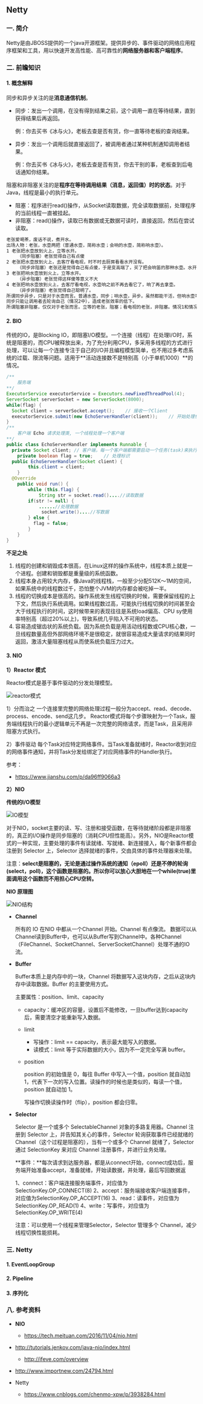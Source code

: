 ## Netty 
### 一. 简介

 Netty是由JBOSS提供的一个java开源框架。提供异步的、事件驱动的网络应用程序框架和工具，用以快速开发高性能、高可靠性的**网络服务器和客户端程序**。

### 二. 前瞻知识

#### 1. 概念解释

同步和异步关注的是**消息通信机制**。

- 同步：发出一个调用，在没有得到结果之前，这个调用一直在等待结果，直到获得结果后再返回。

  例：你去买书《冰与火》，老板去查是否有货，你一直等待老板的查询结果。

- 异步：发出一个调用后就直接返回了，被调用者通过某种机制通知调用者结果。

  例：你去买书《冰与火》，老板去查是否有货，你去干别的事，老板查到后电话通知你结果。

阻塞和非阻塞关注的是**程序在等待调用结果（消息，返回值）时的状态**。对于Java，线程是最小的执行单元。

- 阻塞：程序进行read()操作，从Socket读取数据，完全读取数据前，处理程序的当前线程一直被挂起。
- 非阻塞：read()操作，读取已有数据或无数据可读时，直接返回，然后在尝试读取。

```markdown
老张爱喝茶，废话不说，煮开水。
出场人物：老张，水壶两把（普通水壶，简称水壶；会响的水壶，简称响水壶）。
1 老张把水壶放到火上，立等水开。
	（同步阻塞）老张觉得自己有点傻
2 老张把水壶放到火上，去客厅看电视，时不时去厨房看看水开没有。
	（同步非阻塞）老张还是觉得自己有点傻，于是变高端了，买了把会响笛的那种水壶。水开之后，能大声发出嘀~~~~的噪音。
3 老张把响水壶放到火上，立等水开。
	（异步阻塞）老张觉得这样傻等意义不大
4 老张把响水壶放到火上，去客厅看电视，水壶响之前不再去看它了，响了再去拿壶。
	（异步非阻塞）老张觉得自己聪明了。
所谓同步异步，只是对于水壶而言。普通水壶，同步；响水壶，异步。虽然都能干活，但响水壶可以在自己完工之后，提示老张水开了。这是普通水壶所不能及的。
同步只能让调用者去轮询自己（情况2中），造成老张效率的低下。
所谓阻塞非阻塞，仅仅对于老张而言。立等的老张，阻塞；看电视的老张，非阻塞。情况1和情况3中老张就是阻塞的，媳妇喊他都不知道。虽然3中响水壶是异步的，可对于立等的老张没有太大的意义。所以一般异步是配合非阻塞使用的，这样才能发挥异步的效用。
```

#### 2. BIO

传统的IO，是Blocking IO，即阻塞I/O模型。一个连接（线程）在处理I/O时，系统是阻塞的，而CPU被释放出来，为了充分利用CPU，多采用多线程的方式进行处理，可以让每一个连接专注于自己的I/O并且编程模型简单，也不用过多考虑系统的过载、限流等问题。适用于**活动连接数不是特别高（小于单机1000）**的情况。

```java
/**
	服务端
**/
ExecutorService executorService = Executors.newFixedThreadPool(4);
ServerSocket serverSocket = new ServerSocket(8000);
while(flag) {
  Socket client = serverSocket.accept(); 	// 接收一个Client
  executorService.submit(new EchoServerHandler(client));	// 开始处理任务
}
/**
	客户端 Echo 请求处理类, 一个线程处理一个客户端
**/
public class EchoServerHandler implements Runnable {
  private Socket client; // 客户端，每一个客户端都需要启动一个任务(task)来执行。
	private boolean flag = true;	// 处理标识
  public EchoServerHandler(Socket client) {
		this.client = client;
	}
  @Override
	public void run() {
		while (this.flag) {
			String str = socket.read()....//读取数据
        if(str != null) {
          	......//处理数据
             socket.write()....//写数据
        } else {
          flag = false;
        }
	}
}
```

**不足之处**

1. 线程的创建和销毁成本很高，在Linux这样的操作系统中，线程本质上就是一个进程。创建和销毁都是重量级的系统函数。
2. 线程本身占用较大内存，像Java的线程栈，一般至少分配512K～1M的空间，如果系统中的线程数过千，恐怕整个JVM的内存都会被吃掉一半。
3. 线程的切换成本是很高的。操作系统发生线程切换的时候，需要保留线程的上下文，然后执行系统调用。如果线程数过高，可能执行线程切换的时间甚至会大于线程执行的时间，这时候带来的表现往往是系统load偏高、CPU sy使用率特别高（超过20%以上)，导致系统几乎陷入不可用的状态。
4.  容易造成锯齿状的系统负载。因为系统负载是用活动线程数或CPU核心数，一旦线程数量高但外部网络环境不是很稳定，就很容易造成大量请求的结果同时返回，激活大量阻塞线程从而使系统负载压力过大。

#### 3. NIO

**1）Reactor 模式**

Reactor模式是基于事件驱动的分发处理模型。

![reactor模式](./images/reactor模式.png)

1）分而治之
 一个连接里完整的网络处理过程一般分为accept、read、decode、process、encode、send这几步。
 Reactor模式将每个步骤映射为一个Task，服务端线程执行的最小逻辑单元不再是一次完整的网络请求，而是Task，且采用非阻塞方式执行。

2）事件驱动
 每个Task对应特定网络事件。当Task准备就绪时，Reactor收到对应的网络事件通知，并将Task分发给绑定了对应网络事件的Handler执行。

参考：

- https://www.jianshu.com/p/da96ff9066a3

**2）NIO**

**传统的I/O模型**

![IO模型](./images/IO模型.png)

对于NIO，socket主要的读、写、注册和接受函数，在等待就绪阶段都是非阻塞的，真正的I/O操作是同步阻塞的（消耗CPU但性能高）。另外，NIO是Reactor模式的一种实现，主要处理的事件有读就绪、写就绪、新连接接入，每个新事件都会注册到 Selector 上，Selector 选择就绪的事件，交由具体的事件处理器来处理。

注意：**select是阻塞的，无论是通过操作系统的通知（epoll）还是不停的轮询(select，poll)，这个函数是阻塞的。所以你可以放心大胆地在一个while(true)里面调用这个函数而不用担心CPU空转。**

**NIO 原理图**

![NIO结构](./images/NIO结构.png)

- **Channel**

  所有的 IO 在NIO 中都从一个Channel 开始。Channel 有点像流。 数据可以从Channel读到Buffer中，也可以从Buffer写到Channel中。各种Channel（FileChannel、SocketChannel、ServerSocketChannel）处理不通的IO流。

- **Buffer**

  Buffer本质上是内存中的一块，Channel 将数据写入这块内存，之后从这块内存中读取数据。Buffer 的主要使用方式。

  主要属性：position、limit、capacity

  - capacity：缓冲区的容量，设置后不能修改，一旦buffer达到capacity后，需要清空才能重新写入数据。

  - limit

    - 写操作：limit == capacity，表示最大能写入的数据。
    - 读模式：limit  等于实际数据的大小，因为不一定完全写满 buffer。

  - position

    position 的初始值是 0，每往 Buffer 中写入一个值，position 就自动加 1，代表下一次的写入位置。读操作的时候也是类似的，每读一个值，position 就自动加 1。

    写操作切换读操作时（flip），position 都会归零。

- **Selector**

  Selector 是一个或多个 SelectableChannel 对象的多路复用器。Channel 注册到 Selector 上，并告知其关心的事件，Selector 轮询获取事件已经就绪的Channel（这个过程是阻塞的），当有一个或多个 Channel 就绪了，Selector 通过 SelectionKey 来对应 Channel 注册事件，并进行业务处理。
  
  **事件：**每次请求到达服务器，都是从connect开始，connect成功后，服务端开始准备accept，准备就绪，开始读数据，并处理，最后写回数据返
  
  1、connect：客户端连接服务端事件，对应值为SelectionKey.OP_CONNECT(8)
  2、accept：服务端接收客户端连接事件，对应值为SelectionKey.OP_ACCEPT(16)
  3、read：读事件，对应值为SelectionKey.OP_READ(1)
  4、write：写事件，对应值为SelectionKey.OP_WRITE(4)
  
  注意：可以使用一个线程来管理Selector，Selector 管理多个 Channel，减少线程切换性能损耗。

### 三. Netty

#### 1. EventLoopGroup



#### 2. Pipeline



#### 3. 序列化



### 八. 参考资料

- **NIO**

  - https://tech.meituan.com/2016/11/04/nio.html
- http://tutorials.jenkov.com/java-nio/index.html
  - http://ifeve.com/overview
- http://www.importnew.com/24794.html
- Netty
  - https://www.cnblogs.com/chenmo-xpw/p/3938284.html